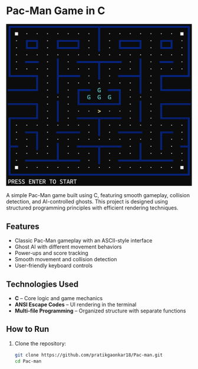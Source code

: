 # Pac-Man Game in C  

![Pac-Man Screenshot](Screenshot%202025-03-06%20232759.png)  

A simple Pac-Man game built using C, featuring smooth gameplay, collision detection, and AI-controlled ghosts. This project is designed using structured programming principles with efficient rendering techniques.  

## Features  
- Classic Pac-Man gameplay with an ASCII-style interface  
- Ghost AI with different movement behaviors  
- Power-ups and score tracking  
- Smooth movement and collision detection  
- User-friendly keyboard controls  

## Technologies Used  
- **C** – Core logic and game mechanics  
- **ANSI Escape Codes** – UI rendering in the terminal  
- **Multi-file Programming** – Organized structure with separate functions  

## How to Run  
1. Clone the repository:  
   ```sh
   git clone https://github.com/pratikgaonkar18/Pac-man.git
   cd Pac-man
